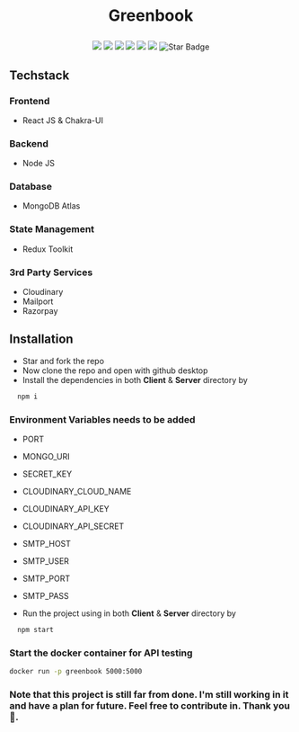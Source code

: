 # <p align="center">Greenbook

<p align="center">
<img src=https://badges.frapsoft.com/os/v2/open-source.svg?v"/>
<img src=https://visitor-badge.glitch.me/badge?page_id=bishnudev1.greenbook"/>
<img src="https://img.shields.io/github/license/bishnudev1/greenbook"/>
<img src="https://img.shields.io/github/stars/bishnudev1/greenbook"/>
<img src="https://img.shields.io/github/forks/bishnudev1/greenbook"/>
<img src="https://img.shields.io/badge/Contributors-Welcome-orange"/>
<img src="https://img.shields.io/static/v1?label=%F0%9F%8C%9F&message=If%20Useful&style=style=flat&color=BC4E99" alt="Star Badge"/>
</p>

## Techstack
### Frontend
- React JS & Chakra-UI

### Backend
- Node JS

### Database
- MongoDB Atlas

### State Management
- Redux Toolkit

### 3rd Party Services
- Cloudinary
- Mailport
- Razorpay

## Installation
- Star and fork the repo
- Now clone the repo and open with github desktop
- Install the dependencies in both <b>Client</b> & <b>Server</b> directory by
```bash
  npm i
```
### Environment Variables needs to be added
- PORT
- MONGO_URI
- SECRET_KEY
- CLOUDINARY_CLOUD_NAME
- CLOUDINARY_API_KEY
- CLOUDINARY_API_SECRET
- SMTP_HOST
- SMTP_USER
- SMTP_PORT
- SMTP_PASS

- Run the project using in both <b>Client</b> & <b>Server</b> directory by 
```bash
  npm start
```
### Start the docker container for API testing
```bash
docker run -p greenbook 5000:5000
```

### Note that this project is still far from done. I'm still working in it and have a plan for future. Feel free to contribute in. Thank you 🙂.
